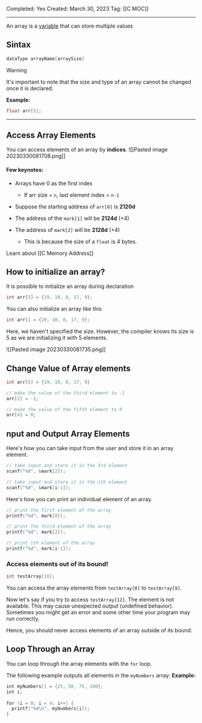 Completed: Yes
Created: March 30, 2023
Tag: [[C MOC]]

---

An array is a [variable](C%20Variables%20And%20Constants.md) that can store multiple values

## Sintax
```c
dataType arrayName[arraySize]
```

>[!warning]
>It's important to note that the size and type of an array cannot be changed once it is declared.

**Example:**
```c
float arr[5];
```

---
## Access Array Elements
You can access elements of an array by **indices**.
![[Pasted image 20230330081708.png]]

#### **Few keynotes**:

- Arrays have 0 as the first index
	- If arr size = `n`, last element index = `n-1`

- Suppose the starting address of `arr[0]` is **2120d**
- The address of the `mark[1]` will be **2124d** (+4)
- The address of `mark[2]` will be **2128d** (+4)
	- This is because the size of a `float` is 4 bytes.

Learn about [[C Memory Address]]

## How to initialize an array?

It is possible to initialize an array during declaration
```c
int arr[5] = {19, 10, 8, 17, 9};
```

You can also initialize an array like this
```c
int arr[] = {19, 10, 8, 17, 9};
```
Here, we haven't specified the size. However, the compiler knows its size is 5 as we are initializing it with 5 elements.

![[Pasted image 20230330081735.png]]

## Change Value of Array elements

```c
int arr[5] = {19, 10, 8, 17, 9}

// make the value of the third element to -1
arr[2] = -1;

// make the value of the fifth element to 0
arr[4] = 0;
```

## nput and Output Array Elements

Here's how you can take input from the user and store it in an array element.
```c
// take input and store it in the 3rd element
​scanf("%d", &mark[2]);

// take input and store it in the ith element
scanf("%d", &mark[i-1]);
```

Here's how you can print an individual element of an array.
```c
// print the first element of the array
printf("%d", mark[0]);

// print the third element of the array
printf("%d", mark[2]);

// print ith element of the array
printf("%d", mark[i-1]);
```

### Access elements out of its bound!
```c
int testArray[10];
```
You can access the array elements from `testArray[0]` to `testArray[9]`.

Now let's say if you try to access `testArray[12]`. The element is not available. This may cause unexpected output (undefined behavior). Sometimes you might get an error and some other time your program may run correctly.

Hence, you should never access elements of an array outside of its bound.

## Loop Through an Array

You can loop through the array elements with the `for` loop.

The following example outputs all elements in the `myNumbers` array:
**Example:**
```c
int myNumbers[] = {25, 50, 75, 100};  
int i;  
  
for (i = 0; i < 4; i++) {  
  printf("%d\n", myNumbers[i]);  
}
```
